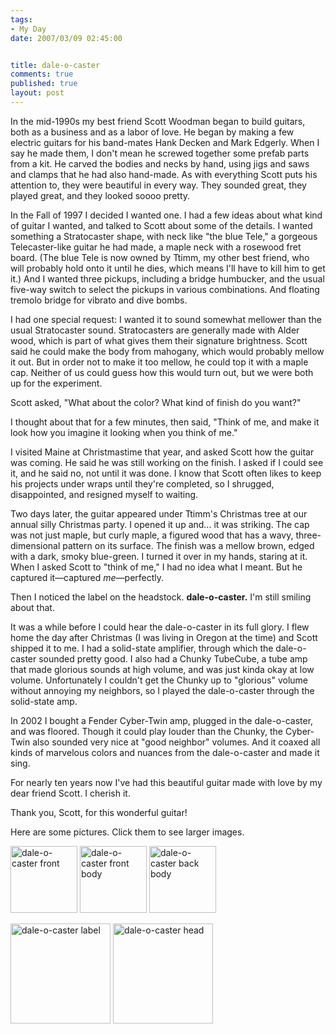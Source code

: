 ```yaml
--- 
tags:
- My Day
date: 2007/03/09 02:45:00


title: dale-o-caster
comments: true
published: true
layout: post
---
```


In the mid-1990s my best friend Scott Woodman began to build guitars, both as a business and as a labor of love.  He began by making a few electric guitars for his band-mates Hank Decken and Mark Edgerly.  When I say he made them, I don't mean he screwed together some prefab parts from a kit.  He carved the bodies and necks by hand, using jigs and saws and clamps that he had also hand-made.  As with everything Scott puts his attention to, they were beautiful in every way.  They sounded great, they played great, and they looked soooo pretty.

In the Fall of 1997 I decided I wanted one.  I had a few ideas about what kind of guitar I wanted, and talked to Scott about some of the details.  I wanted something a Stratocaster shape, with neck like "the blue Tele," a gorgeous Telecaster-like guitar he had made, a maple neck with a rosewood fret board.  (The blue Tele is now owned by Ttimm, my other best friend, who will probably hold onto it until he dies, which means I'll have to kill him to get it.)  And I wanted three pickups, including a bridge humbucker, and the usual five-way switch to select the pickups in various combinations.  And floating tremolo bridge for vibrato and dive bombs.

I had one special request: I wanted it to sound somewhat mellower than the usual Stratocaster sound.  Stratocasters are generally made with Alder wood, which is part of what gives them their signature brightness.  Scott said he could make the body from mahogany, which would probably mellow it out.  But in order not to make it too mellow, he could top it with a maple cap.  Neither of us could guess how this would turn out, but we were both up for the experiment.

Scott asked, "What about the color?  What kind of finish do you want?"

I thought about that for a few minutes, then said, "Think of me, and make it look how you imagine it looking when you think of me."

I visited Maine at Christmastime that year, and asked Scott how the guitar was coming.  He said he was still working on the finish.  I asked if I could see it, and he said no, not until it was done.  I know that Scott often likes to keep his projects under wraps until they're completed, so I shrugged, disappointed, and resigned myself to waiting.

Two days later, the guitar appeared under Ttimm's Christmas tree at our annual silly Christmas party.  I opened it up and... it was striking.  The cap was not just maple, but curly maple, a figured wood that has a wavy, three-dimensional pattern on its surface.  The finish was a mellow brown, edged with a dark, smoky blue-green.  I turned it over in my hands, staring at it.  When I asked Scott to "think of me," I had no idea what I meant.  But he captured it—captured <em>me</em>—perfectly.

Then I noticed the label on the headstock.  <strong>dale-o-caster.</strong>  I'm still smiling about that.

It was a while before I could hear the dale-o-caster in its full glory.  I flew home the day after Christmas (I was living in Oregon at the time) and Scott shipped it to me.  I had a solid-state amplifier, through which the dale-o-caster sounded pretty good.  I also had a Chunky TubeCube, a tube amp that made glorious sounds at high volume, and was just kinda okay at low volume.  Unfortunately I couldn't get the Chunky up to "glorious" volume without annoying my neighbors, so I played the dale-o-caster through the solid-state amp.

In 2002 I bought a Fender Cyber-Twin amp, plugged in the dale-o-caster, and was floored.  Though it could play louder than the Chunky, the Cyber-Twin also sounded very nice at "good neighbor" volumes.  And it coaxed all kinds of marvelous colors and nuances from the dale-o-caster and made it sing.

For nearly ten years now I've had this beautiful guitar made with love by my dear friend Scott.  I cherish it.

Thank you, Scott, for this wonderful guitar!

Here are some pictures.  Click them to see larger images.

[<img src="/images/doc/front.jpg" alt="dale-o-caster front" title="dale-o-caster front" width="107" />](/images/doc/front.jpg)
[<img src="/images/doc/bodyFront.jpg" alt="dale-o-caster front body" title="dale-o-caster front body" width="107" />](/images/doc/bodyFront.jpg)
[<img src="/images/doc/bodyBack.jpg" alt="dale-o-caster back body" title="dale-o-caster back body" width="107" />](/images/doc/bodyBack.jpg)

[<img src="/images/doc/label.jpg" alt="dale-o-caster label" title="dale-o-caster label" width="160" />](/images/doc/label.jpg)
[<img src="/images/doc/head.jpg" alt="dale-o-caster head" title="dale-o-caster head" width="160" />](/images/doc/head.jpg)
